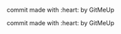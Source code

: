<p align ="center">
commit made with :heart: by GitMeUp</p><p align ="center">
commit made with :heart: by GitMeUp</p>